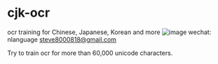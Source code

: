 # cjk-ocr
ocr training for Chinese, Japanese, Korean and more
![image](https://user-images.githubusercontent.com/41010669/158134687-a0442c5a-c66f-4f19-8263-d7f87458aff1.png)
wechat: nlanguage
steve8000818@gmail.com

Try to train ocr for more than 60,000 unicode characters. 
